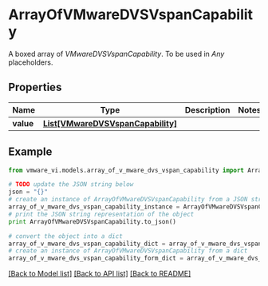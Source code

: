 # ArrayOfVMwareDVSVspanCapability

A boxed array of *VMwareDVSVspanCapability*. To be used in *Any* placeholders. 

## Properties
Name | Type | Description | Notes
------------ | ------------- | ------------- | -------------
**value** | [**List[VMwareDVSVspanCapability]**](VMwareDVSVspanCapability.md) |  | 

## Example

```python
from vmware_vi.models.array_of_v_mware_dvs_vspan_capability import ArrayOfVMwareDVSVspanCapability

# TODO update the JSON string below
json = "{}"
# create an instance of ArrayOfVMwareDVSVspanCapability from a JSON string
array_of_v_mware_dvs_vspan_capability_instance = ArrayOfVMwareDVSVspanCapability.from_json(json)
# print the JSON string representation of the object
print ArrayOfVMwareDVSVspanCapability.to_json()

# convert the object into a dict
array_of_v_mware_dvs_vspan_capability_dict = array_of_v_mware_dvs_vspan_capability_instance.to_dict()
# create an instance of ArrayOfVMwareDVSVspanCapability from a dict
array_of_v_mware_dvs_vspan_capability_form_dict = array_of_v_mware_dvs_vspan_capability.from_dict(array_of_v_mware_dvs_vspan_capability_dict)
```
[[Back to Model list]](../README.md#documentation-for-models) [[Back to API list]](../README.md#documentation-for-api-endpoints) [[Back to README]](../README.md)


